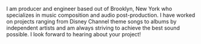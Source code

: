 I am producer and engineer based out of Brooklyn, New York who specializes in music composition and audio post-production. I have worked on projects ranging from Disney Channel theme songs to albums by independent artists and am always striving to achieve the best sound possible. I look forward to hearing about your project! 